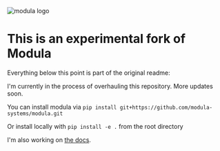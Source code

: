 <picture>
  <source media="(prefers-color-scheme: dark)" srcset="assets/modula.svg">
  <source media="(prefers-color-scheme: light)" srcset="assets/modula_light.svg">
  <img alt="modula logo" src="assets/modula.svg">
</picture>

# This is an experimental fork of Modula

Everything below this point is part of the original readme:

I'm currently in the process of overhauling this repository. More updates soon.

You can install modula via `pip install git+https://github.com/modula-systems/modula.git`

Or install locally with `pip install -e .` from the root directory

I'm also working on [the docs](https://docs.modula.systems/).
